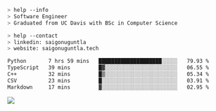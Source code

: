 ```bash
> help --info
> Software Engineer
> Graduated from UC Davis with BSc in Computer Science
```

```bash
> help --contact
> linkedin: saigonuguntla
> website: saigonuguntla.tech
```

<!--START_SECTION:waka-->

```txt
Python       7 hrs 59 mins   ████████████████████░░░░░   79.93 %
TypeScript   39 mins         █▓░░░░░░░░░░░░░░░░░░░░░░░   06.55 %
C++          32 mins         █▒░░░░░░░░░░░░░░░░░░░░░░░   05.34 %
CSV          23 mins         █░░░░░░░░░░░░░░░░░░░░░░░░   03.91 %
Markdown     17 mins         ▓░░░░░░░░░░░░░░░░░░░░░░░░   02.95 %
```

<!--END_SECTION:waka-->

![](https://komarev.com/ghpvc/?username=saigonu&color=6A8AFF)

